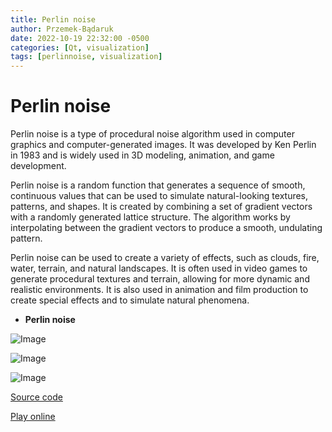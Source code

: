 ```yaml
---
title: Perlin noise
author: Przemek-Bądaruk
date: 2022-10-19 22:32:00 -0500
categories: [Qt, visualization]
tags: [perlinnoise, visualization]
---
```


# Perlin noise

Perlin noise is a type of procedural noise algorithm used in computer graphics and computer-generated images. It was developed by Ken Perlin in 1983 and is widely used in 3D modeling, animation, and game development.

Perlin noise is a random function that generates a sequence of smooth, continuous values that can be used to simulate natural-looking textures, patterns, and shapes. It is created by combining a set of gradient vectors with a randomly generated lattice structure. The algorithm works by interpolating between the gradient vectors to produce a smooth, undulating pattern.

Perlin noise can be used to create a variety of effects, such as clouds, fire, water, terrain, and natural landscapes. It is often used in video games to generate procedural textures and terrain, allowing for more dynamic and realistic environments. It is also used in animation and film production to create special effects and to simulate natural phenomena.

* **Perlin noise**

![Image](https://user-images.githubusercontent.com/28188300/196518116-93622088-92ff-496d-a579-ad6cbb2f6790.gif)

![Image](https://user-images.githubusercontent.com/28188300/196518062-a584df12-8d81-4792-bfdf-ebe1950c77be.gif)

![Image](https://user-images.githubusercontent.com/28188300/196518144-bd689e6f-303e-497b-be1d-559bf8f1438e.gif)

[Source code](https://github.com/Przemekkkth/PerlinNoise_Qt-Cpp)


[Play online](/assets/games/perlinnoise/index.html)


